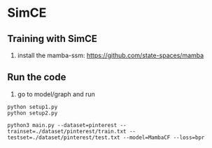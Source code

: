 # SimCE


## Training with SimCE

1. install the mamba-ssm: https://github.com/state-spaces/mamba




## Run the code

1. go to model/graph and run

```shell
python setup1.py
python setup2.py
```

```shell
python3 main.py --dataset=pinterest --trainset=./dataset/pinterest/train.txt --testset=./dataset/pinterest/test.txt --model=MambaCF --loss=bpr
```






